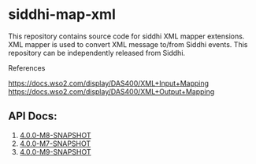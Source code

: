 # siddhi-map-xml

This repository contains source code for siddhi XML mapper extensions. XML mapper is used to convert XML message to/from Siddhi events. This repository can be independently released from Siddhi.

References

https://docs.wso2.com/display/DAS400/XML+Input+Mapping</br>
https://docs.wso2.com/display/DAS400/XML+Output+Mapping

## API Docs:

1. <a href="./api/4.0.0-M8-SNAPSHOT">4.0.0-M8-SNAPSHOT</a>
1. <a href="./api/4.0.0-M7-SNAPSHOT">4.0.0-M7-SNAPSHOT</a>
1. <a href="./api/4.0.0-M9-SNAPSHOT">4.0.0-M9-SNAPSHOT</a>
